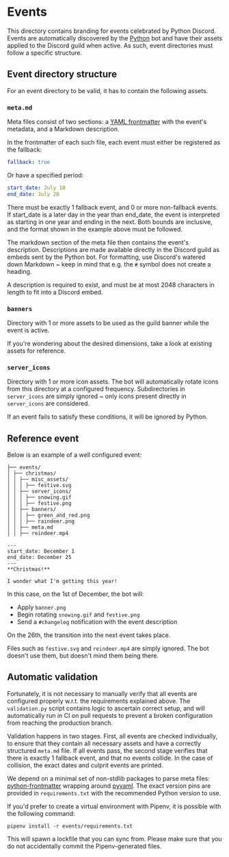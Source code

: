 # Events

This directory contains branding for events celebrated by Python Discord. Events are automatically discovered by the [Python](https://github.com/python-discord/bot/) bot and have their assets applied to the Discord guild when active. As such, event directories must follow a specific structure.

## Event directory structure

For an event directory to be valid, it has to contain the following assets.

### `meta.md`

Meta files consist of two sections: a [YAML frontmatter](https://assemble.io/docs/YAML-front-matter.html) with the event's metadata, and a Markdown description.

In the frontmatter of each such file, each event must either be registered as the fallback:

```yaml
fallback: true
```

Or have a specified period:

```yaml
start_date: July 10
end_date: July 20
```

There must be exactly 1 fallback event, and 0 or more non-fallback events. If start_date is a later day in the year than end_date, the event is interpreted as starting in one year and ending in the next. Both bounds are inclusive, and the format shown in the example above must be followed.

The markdown section of the meta file then contains the event's description. Descriptions are made available directly in the Discord guild as embeds sent by the Python bot. For formatting, use Discord's watered down Markdown ~ keep in mind that e.g. the `#` symbol does not create a heading.

A description is required to exist, and must be at most 2048 characters in length to fit into a Discord embed.

### `banners`

Directory with 1 or more assets to be used as the guild banner while the event is active.

If you're wondering about the desired dimensions, take a look at existing assets for reference.

### `server_icons`

Directory with 1 or more icon assets. The bot will automatically rotate icons from this directory at a configured frequency. Subdirectories in `server_icons` are simply ignored ~ only icons present directly in `server_icons` are considered.

If an event fails to satisfy these conditions, it will be ignored by Python.

## Reference event

Below is an example of a well configured event:

```
├── events/
│ ├── christmas/
│ │ ├── misc_assets/
│ │ │ ├── festive.svg
│ │ ├── server_icons/
│ │ │ ├── snowing.gif
│ │ │ ├── festive.png
│ │ ├── banners/
│ │ │ ├── green_and_red.png
│ │ │ ├── raindeer.png
│ │ ├── meta.md
│ │ ├── reindeer.mp4
```
```
---
start_date: December 1
end_date: December 25
---
**Christmas!**

I wonder what I'm getting this year!
```

In this case, on the 1st of December, the bot will:
* Apply `banner.png`
* Begin rotating `snowing.gif` and `festive.png`
* Send a `#changelog` notification with the event description

On the 26th, the transition into the next event takes place.

Files such as `festive.svg` and `reindeer.mp4` are simply ignored. The bot doesn't use them, but doesn't mind them being there.

## Automatic validation

Fortunately, it is not necessary to manually verify that all events are configured properly w.r.t. the requirements explained above. The `validation.py` script contains logic to ascertain correct setup, and will automatically run in CI on pull requests to prevent a broken configuration from reaching the production branch.

Validation happens in two stages. First, all events are checked individually, to ensure that they contain all necessary assets and have a correctly structured `meta.md` file. If all events pass, the second stage verifies that there is exactly 1 fallback event, and that no events collide. In the case of collision, the exact dates and culprit events are printed.

We depend on a minimal set of non-stdlib packages to parse meta files: [python-frontmatter](https://pypi.org/project/python-frontmatter/) wrapping around [pyyaml](https://pypi.org/project/PyYAML/). The exact version pins are provided in `requirements.txt` with the recommended Python version to use.

If you'd prefer to create a virtual environment with Pipenv, it is possible with the following command:

```
pipenv install -r events/requirements.txt
```

This will spawn a lockfile that you can sync from. Please make sure that you do not accidentally commit the Pipenv-generated files.
